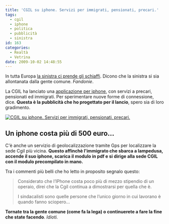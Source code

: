 ```yaml
---
title: 'CGIL su iphone. Servizi per immigrati, pensionati, precari.'
tags:
  - cgil
  - iphone
  - politica
  - pubblicità
  - sinistra
id: 163
categories:
  - Realtà
  - Vetrina
date: 2009-10-02 14:48:55
---
```


In tutta Europa [la sinistra ci prende gli schiaffi](http://www.libertiamo.it/2009/09/30/angela-merkel-ha-vinto-viva-angela-merkel/ "La merkel vince in Germania").
Dicono che la sinistra si sia allontanata dalla gente comune.
_Fandonie_.

La CGIL ha lanciato una [applicazione per iphone](http://www.primaonline.it/2009/09/29/74719/tecnologia-la-cgil-sposa-liphone-sberleffi-da-internauti/), con servizi a precari, pensionati ed immigrati.
Per sperimentare nuove forme di connessione, dice.
**Questa è la pubblicità che ho progettato per il lancio**, spero sia di loro gradimento.

[![CGIL su iphone. Servizi per immigrati, pensionati, precari.](http://impazzito.it/sites/impazzito.it/uploads/2009/10/3973112084_b2c9095ee3_o.jpg)](http://www.flickr.com/photos/riccardodivirgilio/3973112084/ "CGIL su iphone. Servizi per immigrati, pensionati, precari. by riccardodivirgilio, on Flickr")

## Un iphone costa più di 500 euro...

C'è anche un servizio di geolocalizzazione tramite Gps per localizzare la sede Cgil più vicina.
**Questo affinchè l'immigrato che sbarca a lampedusa, accende il suo iphone, scarica il modulo in pdf e si dirige alla sede CGIL con il modulo precompilato in mano.**

Tra i commenti più belli che ho letto in proposito segnalo questo:
> Considerato che l’IPhone costa poco più di mezzo stipendio di un operaio, direi che la Cgil continua a dimostrarsi per quella che è. 
> 
> I sindacalisti sono quelle persone che l’unico giorno in cui lavorano è quando fanno sciopero…

**Tornate tra la gente comune (come fa la lega) o continuerete a fare la fine che state facendo**. _Idioti._